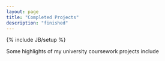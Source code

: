 ```yaml
---
layout: page
title: "Completed Projects"
description: "finished"
---
```

{% include JB/setup %}

Some highlights of my university coursework projects include
